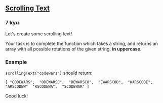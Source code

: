 <h2><a href=https://www.codewars.com/kata/5a995c2aba1bb57f660001fd/train/java target="_blank">Scrolling Text</a></h2><h3>7 kyu</h3><p>Let's create some scrolling text!</p><p>Your task is to complete the function which takes a string, and returns an array with all possible rotations of the given string, <strong>in uppercase</strong>.</p><h3 id="example">Example</h3><p><code>scrollingText("codewars")</code> should return:</p><pre><code class="language-javascript">[ <span class="cm-string">"CODEWARS"</span>,  <span class="cm-string">"ODEWARSC"</span>,  <span class="cm-string">"DEWARSCO"</span>,  <span class="cm-string">"EWARSCOD"</span>,  <span class="cm-string">"WARSCODE"</span>,  <span class="cm-string">"ARSCODEW"</span>  <span class="cm-string">"RSCODEWA"</span>,  <span class="cm-string">"SCODEWAR"</span> ]</code></pre><p>Good luck!</p>